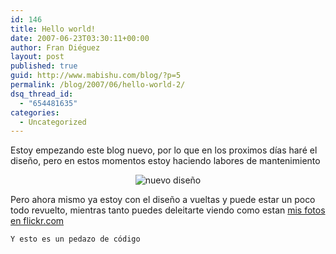 ```yaml
---
id: 146
title: Hello world!
date: 2007-06-23T03:30:11+00:00
author: Fran Diéguez
layout: post
published: true
guid: http://www.mabishu.com/blog/?p=5
permalink: /blog/2007/06/hello-world-2/
dsq_thread_id:
  - "654481635"
categories:
  - Uncategorized
---
```

Estoy empezando este blog nuevo, por lo que en los proximos días haré el diseño, pero en estos momentos estoy haciendo labores de mantenimiento
<p align="center"><img src="http://farm2.static.flickr.com/1395/600272369_0fd5ffcb7e.jpg?v=0" alt="nuevo diseño" /></p>
Pero ahora mismo ya estoy con el diseño a vueltas y puede estar un poco todo revuelto, mientras tanto puedes deleitarte viendo como estan <a href="http://flickr.com/photos/cuppido/" title="Flickr: Photos from cuppido">mis fotos en flickr.com</a>

<code>Y esto es un pedazo de código</code>
